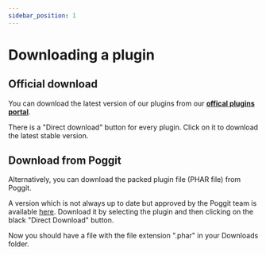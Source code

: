 ```yaml
---
sidebar_position: 1
---
```


# Downloading a plugin

## Official download

You can download the latest version of our plugins from our **[offical plugins portal](https://plugins.surva.net)**.

There is a "Direct download" button for every plugin. Click on it to download the latest stable version.

## Download from Poggit

Alternatively, you can download the packed plugin file (PHAR file) from Poggit.

A version which is not always up to date but approved by the Poggit team is available [here](https://poggit.pmmp.io/plugins/by/survanetwork). Download it by selecting the plugin and then clicking on the black "Direct Download" button.

Now you should have a file with the file extension ".phar" in your Downloads folder.
